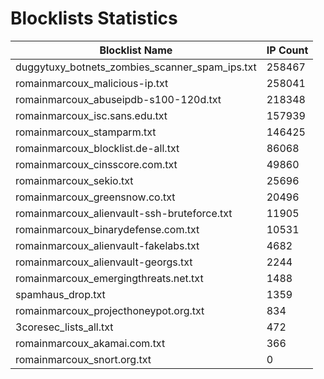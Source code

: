 # Blocklists Statistics
| Blocklist Name | IP Count |
|----|----|
| duggytuxy_botnets_zombies_scanner_spam_ips.txt | 258467 |
| romainmarcoux_malicious-ip.txt | 258041 |
| romainmarcoux_abuseipdb-s100-120d.txt | 218348 |
| romainmarcoux_isc.sans.edu.txt | 157939 |
| romainmarcoux_stamparm.txt | 146425 |
| romainmarcoux_blocklist.de-all.txt | 86068 |
| romainmarcoux_cinsscore.com.txt | 49860 |
| romainmarcoux_sekio.txt | 25696 |
| romainmarcoux_greensnow.co.txt | 20496 |
| romainmarcoux_alienvault-ssh-bruteforce.txt | 11905 |
| romainmarcoux_binarydefense.com.txt | 10531 |
| romainmarcoux_alienvault-fakelabs.txt | 4682 |
| romainmarcoux_alienvault-georgs.txt | 2244 |
| romainmarcoux_emergingthreats.net.txt | 1488 |
| spamhaus_drop.txt | 1359 |
| romainmarcoux_projecthoneypot.org.txt | 834 |
| 3coresec_lists_all.txt | 472 |
| romainmarcoux_akamai.com.txt | 366 |
| romainmarcoux_snort.org.txt | 0 |
